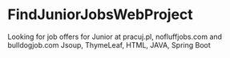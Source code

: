 # FindJuniorJobsWebProject

Looking for job offers for Junior at pracuj.pl, nofluffjobs.com and bulldogjob.com
Jsoup, ThymeLeaf, HTML, JAVA, Spring Boot
